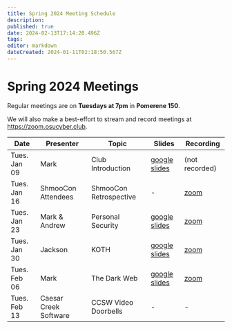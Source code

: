 ```yaml
---
title: Spring 2024 Meeting Schedule
description: 
published: true
date: 2024-02-13T17:14:20.496Z
tags: 
editor: markdown
dateCreated: 2024-01-11T02:18:50.567Z
---
```


# Spring 2024 Meetings

Regular meetings are on **Tuesdays at 7pm** in **Pomerene 150**.

We will also make a best-effort to stream and record meetings at https://zoom.osucyber.club.

| Date         | Presenter             | Topic                  | Slides                                                                                                                | Recording                                                                                                               |
|--------------|-----------------------|------------------------|-----------------------------------------------------------------------------------------------------------------------|-------------------------------------------------------------------------------------------------------------------------|
| Tues. Jan 09 | Mark                  | Club Introduction      | [google slides](https://docs.google.com/presentation/d/1Y6vyPuokHz5x_dWSKlCl-SdaJ_r9GcTWwcO1KljNVx4/edit?usp=sharing) | (not recorded)                                                                                                          |
| Tues. Jan 16 | ShmooCon Attendees    | ShmooCon Retrospective | -                                                                                                                     | [zoom](https://osu.zoom.us/rec/share/5UduM1QSqZQV20UlLTsp4Bqkf5ZLhTxV_IkuUC4HdVrZahxxqDZLQep5eu1cF7FX.Bf1UvqPdpNSd6XmJ) |
| Tues. Jan 23 | Mark & Andrew         | Personal Security      | [google slides](https://docs.google.com/presentation/d/10C7ewFvUhkQa7-m57Um9vmagytnMS7ZI7exh2kiRTh8/edit?usp=sharing) | [zoom](https://osu.zoom.us/rec/share/iQtM_-0svMcbdaqZA8rucLxFVwo0_OMXsfA7SybOjQIiER1pobA64RZ2fmzTbUDd.IvDw4zkmC-BPsm1e) |
| Tues. Jan 30 | Jackson               | KOTH                   | [google slides](https://docs.google.com/presentation/d/1MExFdHtU9nMB5NiHkFANY_fTcc-FUMLAiqgbAIZTJSU/edit?usp=sharing) | [zoom](https://osu.zoom.us/rec/share/qGR6AzujbraHfBTsOCPMTSxw5Ezu7Gf5sMoT3KCdYVYzgAvzgc27iDDfDCCb3HI6.suTMsFkjP0BCpolS) |
| Tues. Feb 06 | Mark                  | The Dark Web           | [google slides](https://docs.google.com/presentation/d/14WK1TYPoG26PuN9DeOd_4m_Fa3OmLKIlzv5ZbTVO6os/edit?usp=sharing) | [zoom](https://osu.zoom.us/rec/share/qrMLFlGICiDDD2IrlBsIGXsvuR47jqMUF_b08nsT0H7JElGBRw8p0gHLpXDJ-3I7.EPDZ28AGzH4-N7Mw) |
| Tues. Feb 13 | Caesar Creek Software | CCSW Video Doorbells   | -                                                                                                                     | -                                                                                                                       |
